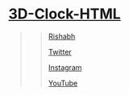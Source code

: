  
# [3D-Clock-HTML](https://github.com/Rishabhprogrammer/3D-Clock-HTML)

>>[Rishabh](https://github.com/Rishabhprogrammer)
>>
>>[Twitter](https://twitter.com/Rishabhprogram)
>>
>>[Instagram](https://instagram.com/rishabh_kr420)
>>
>>[YouTube](https://www.youtube.com/channel/UCvNJtprg0qKG8qG9LaLPBew)





